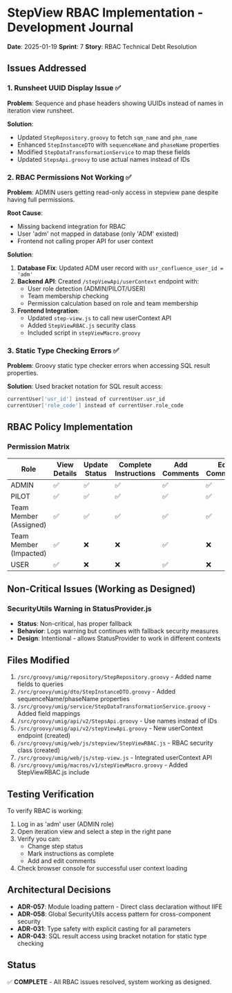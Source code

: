 # StepView RBAC Implementation - Development Journal

**Date**: 2025-01-19
**Sprint**: 7
**Story**: RBAC Technical Debt Resolution

## Issues Addressed

### 1. Runsheet UUID Display Issue ✅

**Problem**: Sequence and phase headers showing UUIDs instead of names in iteration view runsheet.

**Solution**:

- Updated `StepRepository.groovy` to fetch `sqm_name` and `phm_name`
- Enhanced `StepInstanceDTO` with `sequenceName` and `phaseName` properties
- Modified `StepDataTransformationService` to map these fields
- Updated `StepsApi.groovy` to use actual names instead of IDs

### 2. RBAC Permissions Not Working ✅

**Problem**: ADMIN users getting read-only access in stepview pane despite having full permissions.

**Root Cause**:

- Missing backend integration for RBAC
- User 'adm' not mapped in database (only 'ADM' existed)
- Frontend not calling proper API for user context

**Solution**:

1. **Database Fix**: Updated ADM user record with `usr_confluence_user_id = 'adm'`
2. **Backend API**: Created `/stepViewApi/userContext` endpoint with:
   - User role detection (ADMIN/PILOT/USER)
   - Team membership checking
   - Permission calculation based on role and team membership
3. **Frontend Integration**:
   - Updated `step-view.js` to call new userContext API
   - Added `StepViewRBAC.js` security class
   - Included script in `stepViewMacro.groovy`

### 3. Static Type Checking Errors ✅

**Problem**: Groovy static type checker errors when accessing SQL result properties.

**Solution**: Used bracket notation for SQL result access:

```groovy
currentUser['usr_id'] instead of currentUser.usr_id
currentUser['role_code'] instead of currentUser.role_code
```

## RBAC Policy Implementation

### Permission Matrix

| Role                   | View Details | Update Status | Complete Instructions | Add Comments | Edit Comments |
| ---------------------- | ------------ | ------------- | --------------------- | ------------ | ------------- |
| ADMIN                  | ✅           | ✅            | ✅                    | ✅           | ✅            |
| PILOT                  | ✅           | ✅            | ✅                    | ✅           | ✅            |
| Team Member (Assigned) | ✅           | ✅            | ✅                    | ✅           | ✅            |
| Team Member (Impacted) | ✅           | ❌            | ❌                    | ✅           | ❌            |
| USER                   | ✅           | ❌            | ❌                    | ✅           | ❌            |

## Non-Critical Issues (Working as Designed)

### SecurityUtils Warning in StatusProvider.js

- **Status**: Non-critical, has proper fallback
- **Behavior**: Logs warning but continues with fallback security measures
- **Design**: Intentional - allows StatusProvider to work in different contexts

## Files Modified

1. `/src/groovy/umig/repository/StepRepository.groovy` - Added name fields to queries
2. `/src/groovy/umig/dto/StepInstanceDTO.groovy` - Added sequenceName/phaseName properties
3. `/src/groovy/umig/service/StepDataTransformationService.groovy` - Added field mappings
4. `/src/groovy/umig/api/v2/StepsApi.groovy` - Use names instead of IDs
5. `/src/groovy/umig/api/v2/stepViewApi.groovy` - New userContext endpoint (created)
6. `/src/groovy/umig/web/js/stepview/StepViewRBAC.js` - RBAC security class (created)
7. `/src/groovy/umig/web/js/step-view.js` - Integrated userContext API
8. `/src/groovy/umig/macros/v1/stepViewMacro.groovy` - Added StepViewRBAC.js include

## Testing Verification

To verify RBAC is working:

1. Log in as 'adm' user (ADMIN role)
2. Open iteration view and select a step in the right pane
3. Verify you can:
   - Change step status
   - Mark instructions as complete
   - Add and edit comments
4. Check browser console for successful user context loading

## Architectural Decisions

- **ADR-057**: Module loading pattern - Direct class declaration without IIFE
- **ADR-058**: Global SecurityUtils access pattern for cross-component security
- **ADR-031**: Type safety with explicit casting for all parameters
- **ADR-043**: SQL result access using bracket notation for static type checking

## Status

✅ **COMPLETE** - All RBAC issues resolved, system working as designed.
